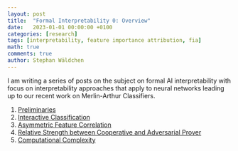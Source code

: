 ```yaml
---
layout: post
title:  "Formal Interpretability 0: Overview"
date:   2023-01-01 00:00:00 +0100
categories: [research]
tags: [interpretability, feature importance attribution, fia]
math: true
comments: true
author: Stephan Wäldchen
---
```


I am writing a series of posts on the subject on formal AI interpretability with focus on interpretability approaches that apply to neural networks leading up to our recent work on Merlin-Arthur Classifiers.

1. <a href="/blog/2023/FI_Preliminaries/">Preliminaries</a>
1. <a href="/blog/2023/FI_Merlin-Arthur/">Interactive Classification</a>
1. <a href="/blog/2023/FI_AFC/">Asymmetric Feature Correlation</a>
1. <a href="/blog/2023/FI_Relative_Strength/">Relative Strength between Cooperative and Adversarial Prover</a>
1. <a href="/blog/2023/FI_Complexity/">Computational Complexity</a>
